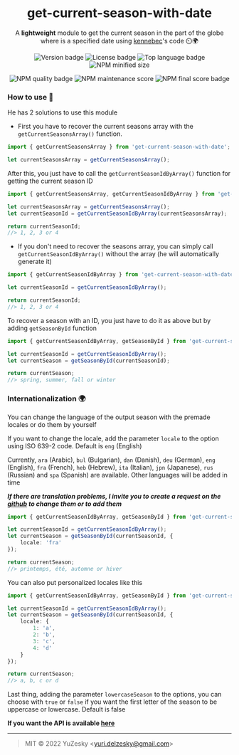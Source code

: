 <div align="center">

# get-current-season-with-date
A **lightweight** module to get the current season in the part of the globe where is a specified date using [kennebec](https://stackoverflow.com/a/5671172)'s code ⏲️🌍

![Version badge](https://img.shields.io/github/package-json/v/YuZesky/get-current-season-with-date?style=flat-square) ![License badge](https://img.shields.io/github/license/YuZesky/get-current-season-with-date?style=flat-square) ![Top language badge](https://img.shields.io/github/languages/top/YuZesky/get-current-season-with-date?style=flat-square) ![NPM minified size](https://img.shields.io/bundlephobia/min/get-current-season-with-date?style=flat-square)

![NPM quality badge](https://img.shields.io/npms-io/quality-score/get-current-season-with-date?label=quality&style=flat-square) ![NPM maintenance score](https://img.shields.io/npms-io/maintenance-score/get-current-season-with-date?label=maintenance&?style=flat-square) ![NPM final score badge](https://img.shields.io/npms-io/final-score/get-current-season-with-date?label=score&?style=flat-square) 

</div>

### How to use 🤔
He has 2 solutions to use this module

- First you have to recover the current seasons array with the `getCurrentSeasonsArray()` function.

```typescript
import { getCurrentSeasonsArray } from 'get-current-season-with-date';

let currentSeasonsArray = getCurrentSeasonsArray();
```

After this, you just have to call the `getCurrentSeasonIdByArray()` function for getting the current season ID

```typescript
import { getCurrentSeasonsArray, getCurrentSeasonIdByArray } from 'get-current-season-with-date';

let currentSeasonsArray = getCurrentSeasonsArray();
let currentSeasonId = getCurrentSeasonIdByArray(currentSeasonsArray);

return currentSeasonId;
//> 1, 2, 3 or 4
```

- If you don't need to recover the seasons array, you can simply call `getCurrentSeasonIdByArray()` without the array (he will automatically generate it)

```typescript
import { getCurrentSeasonIdByArray } from 'get-current-season-with-date';

let currentSeasonId = getCurrentSeasonIdByArray();

return currentSeasonId;
//> 1, 2, 3 or 4
```

To recover a season with an ID, you just have to do it as above but by adding `getSeasonById` function

```typescript
import { getCurrentSeasonIdByArray, getSeasonById } from 'get-current-season-with-date';

let currentSeasonId = getCurrentSeasonIdByArray();
let currentSeason = getSeasonById(currentSeasonId);

return currentSeason;
//> spring, summer, fall or winter
```

### Internationalization 🌍
You can change the language of the output season with the premade locales or do them by yourself

If you want to change the locale, add the parameter `locale` to the option using ISO 639-2 code. Default is `eng` (English) 

Currently, `ara` (Arabic), `bul` (Bulgarian), `dan` (Danish), `deu` (German), `eng` (English), `fra` (French), `heb` (Hebrew), `ita` (Italian), `jpn` (Japanese), `rus` (Russian) and `spa` (Spanish) are available. Other languages ​​will be added in time

***If there are translation problems, I invite you to create a request on the [github](https://github.com/YuZesky/get-current-season-with-date) to change them or to add them***

```typescript
import { getCurrentSeasonIdByArray, getSeasonById } from 'get-current-season-with-date';

let currentSeasonId = getCurrentSeasonIdByArray();
let currentSeason = getSeasonById(currentSeasonId, {
    locale: 'fra'
});

return currentSeason;
//> printemps, été, automne or hiver
```

You can also put personalized locales like this

```typescript
import { getCurrentSeasonIdByArray, getSeasonById } from 'get-current-season-with-date';

let currentSeasonId = getCurrentSeasonIdByArray();
let currentSeason = getSeasonById(currentSeasonId, {
    locale: {
        1: 'a',
        2: 'b',
        3: 'c',
        4: 'd'
    }
});

return currentSeason;
//> a, b, c or d
```

Last thing, adding the parameter `lowercaseSeason` to the options, you can choose with `true` or `false` if you want the first letter of the season to be uppercase or lowercase. Default is false

**If you want the API is available [here](docs/modules.md)**

<hr/>

> MIT © 2022 YuZesky <<yuri.delzesky@gmail.com>>